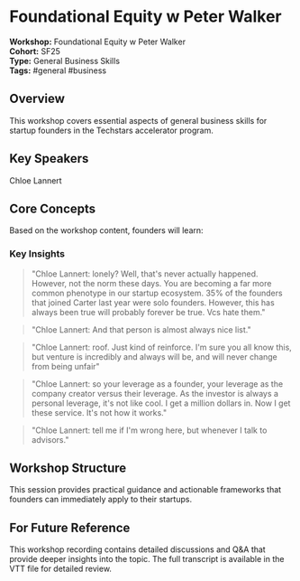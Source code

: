 # Foundational Equity w  Peter Walker

**Workshop:** Foundational Equity w  Peter Walker  
**Cohort:** SF25  
**Type:** General Business Skills  
**Tags:** #general #business

## Overview

This workshop covers essential aspects of general business skills for startup founders in the Techstars accelerator program.

## Key Speakers

Chloe Lannert

## Core Concepts

Based on the workshop content, founders will learn:


### Key Insights

> "Chloe Lannert: lonely? Well, that's never actually happened. However, not the norm these days. You are becoming a far more common phenotype in our startup ecosystem. 35% of the founders that joined Carter last year were solo founders. However, this has always been true will probably forever be true. Vcs hate them."

> "Chloe Lannert: And that person is almost always nice list."

> "Chloe Lannert: roof. Just kind of reinforce. I'm sure you all know this, but venture is incredibly and always will be, and will never change from being unfair"

> "Chloe Lannert: so your leverage as a founder, your leverage as the company creator versus their leverage. As the investor is always a personal leverage, it's not like cool. I get a million dollars in. Now I get these service. It's not how it works."

> "Chloe Lannert: tell me if I'm wrong here, but whenever I talk to advisors."


## Workshop Structure

This session provides practical guidance and actionable frameworks that founders can immediately apply to their startups.

## For Future Reference

This workshop recording contains detailed discussions and Q&A that provide deeper insights into the topic. The full transcript is available in the VTT file for detailed review.
